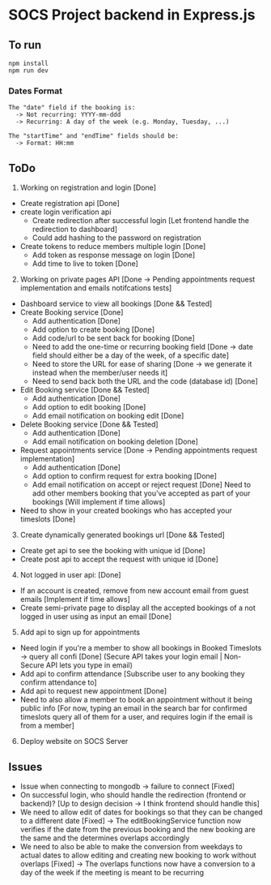 # SOCS Project backend in Express.js 

## To run
```
npm install
npm run dev
```

### Dates Format
```
The "date" field if the booking is:
  -> Not recurring: YYYY-mm-ddd
  -> Recurring: A day of the week (e.g. Monday, Tuesday, ...)

The "startTime" and "endTime" fields should be:
  -> Format: HH:mm
```

## ToDo
1) Working on registration and login [Done]
  - Create registration api [Done]
  - create login verification api 
    - Create redirection after successful login [Let frontend handle the redirection to dashboard]
    - Could add hashing to the password on registration
  - Create tokens to reduce members multiple login [Done]
    - Add token as response message on login [Done]
    - Add time to live to token [Done]

2) Working on private pages API [Done -> Pending appointments request implementation and emails notifcations tests]
  - Dashboard service to view all bookings [Done && Tested]
  - Create Booking service [Done]
    - Add authentication [Done]
    - Add option to create booking [Done]
    - Add code/url to be sent back for booking [Done]
    - Need to add the one-time or recurring booking field [Done -> date field should either be a day of the week, of a specific date]
    - Need to store the URL for ease of sharing [Done -> we generate it instead when the member/user needs it]
    - Need to send back both the URL and the code (database id) [Done]
  - Edit Booking service [Done && Tested]
    - Add authentication [Done]
    - Add option to edit booking [Done]
    - Add email notification on booking edit [Done]
  - Delete Booking service [Done && Tested]
    - Add authentication [Done]
    - Add email notification on booking deletion [Done]
  - Request appointments service [Done -> Pending appointments request implementation]
    - Add authentication [Done]
    - Add option to confirm request for extra booking [Done]
    - Add email notification on accept or reject request [Done] Need to add other members booking that you've accepted as part of your bookings [Will implement if time allows]
  - Need to show in your created bookings who has accepted your timeslots [Done]

3) Create dynamically generated bookings url [Done && Tested]
  - Create get api to see the booking with unique id [Done]
  - Create post api to accept the request with unique id [Done]

4) Not logged in user api: [Done]
  - If an account is created, remove from new account email from guest emails [Implement if time allows]
  - Create semi-private page to display all the accepted bookings of a not logged in user using as input an email [Done]

5) Add api to sign up for appointments 
  - Need login if you're a member to show all bookings in Booked Timeslots -> query all confi [Done] (Secure API takes your login email | Non-Secure API lets you type in email)
  - Add api to confirm attendance [Subscribe user to any booking they confirm attendance to]
  - Add api to request new appointment [Done]
  - Need to also allow a member to book an appointment without it being public info [For now, typing an email in the search bar for confirmed timeslots query all of them for a user, and requires login if the email is from a member]

6) Deploy website on SOCS Server

## Issues
- Issue when connecting to mongodb -> failure to connect [Fixed]
- On successful login, who should handle the redirection (frontend or backend)? [Up to design decision -> I think frontend should handle this]
- We need to allow edit of dates for bookings so that they can be changed to a different date [Fixed]
  -> The editBookingService function now verifies if the date from the previous booking and the new booking are the same and the determines overlaps accordingly 
- We need to also be able to make the conversion from weekdays to actual dates to allow editing and creating new booking to work without overlaps [Fixed]
  -> The overlaps functions now have a conversion to a day of the week if the meeting is meant to be recurring
